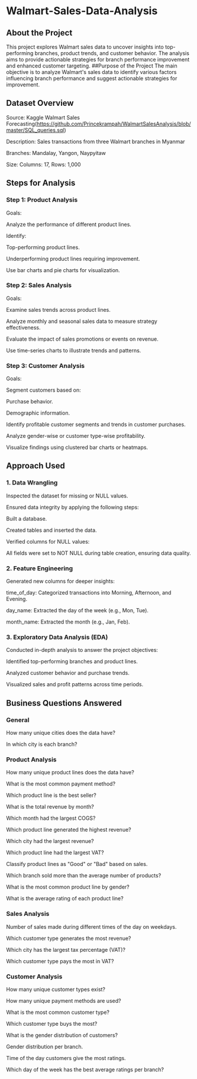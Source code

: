 # Walmart-Sales-Data-Analysis

## About the Project
This project explores Walmart sales data to uncover insights into top-performing branches, product trends, and customer behavior. The analysis aims to provide actionable strategies for branch performance improvement and enhanced customer targeting.
##Purpose of the Project
The main objective is to analyze Walmart's sales data to identify various factors influencing branch performance and suggest actionable strategies for improvement.
## Dataset Overview

Source: Kaggle Walmart Sales Forecasting(https://github.com/Princekrampah/WalmartSalesAnalysis/blob/master/SQL_queries.sql)

Description: Sales transactions from three Walmart branches in Myanmar

Branches: Mandalay, Yangon, Naypyitaw

Size: Columns: 17, Rows: 1,000

## Steps for Analysis

### Step 1: Product Analysis

Goals:

Analyze the performance of different product lines.

Identify:

Top-performing product lines.

Underperforming product lines requiring improvement.

Use bar charts and pie charts for visualization.

### Step 2: Sales Analysis

Goals:

Examine sales trends across product lines.

Analyze monthly and seasonal sales data to measure strategy effectiveness.

Evaluate the impact of sales promotions or events on revenue.

Use time-series charts to illustrate trends and patterns.

### Step 3: Customer Analysis

Goals:

Segment customers based on:

Purchase behavior.

Demographic information.

Identify profitable customer segments and trends in customer purchases.

Analyze gender-wise or customer type-wise profitability.

Visualize findings using clustered bar charts or heatmaps.

## Approach Used

### 1. Data Wrangling

Inspected the dataset for missing or NULL values.

Ensured data integrity by applying the following steps:

Built a database.

Created tables and inserted the data.

Verified columns for NULL values:

All fields were set to NOT NULL during table creation, ensuring data quality.


### 2. Feature Engineering

Generated new columns for deeper insights:

time_of_day: Categorized transactions into Morning, Afternoon, and Evening.

day_name: Extracted the day of the week (e.g., Mon, Tue).

month_name: Extracted the month (e.g., Jan, Feb).

### 3. Exploratory Data Analysis (EDA)

Conducted in-depth analysis to answer the project objectives:

Identified top-performing branches and product lines.

Analyzed customer behavior and purchase trends.

Visualized sales and profit patterns across time periods.

## Business Questions Answered

### General

How many unique cities does the data have?

In which city is each branch?

### Product Analysis

How many unique product lines does the data have?

What is the most common payment method?

Which product line is the best seller?

What is the total revenue by month?

Which month had the largest COGS?

Which product line generated the highest revenue?

Which city had the largest revenue?

Which product line had the largest VAT?

Classify product lines as "Good" or "Bad" based on sales.

Which branch sold more than the average number of products?

What is the most common product line by gender?

What is the average rating of each product line?

### Sales Analysis

Number of sales made during different times of the day on weekdays.

Which customer type generates the most revenue?

Which city has the largest tax percentage (VAT)?

Which customer type pays the most in VAT?

### Customer Analysis

How many unique customer types exist?

How many unique payment methods are used?

What is the most common customer type?

Which customer type buys the most?

What is the gender distribution of customers?

Gender distribution per branch.

Time of the day customers give the most ratings.

Which day of the week has the best average ratings per branch?



